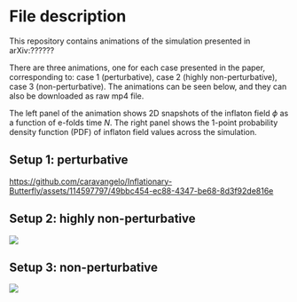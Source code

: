 # File description

This repository contains animations of the simulation presented in arXiv:??????

There are three animations, one for each case presented in the paper, corresponding to: case 1 (perturbative), case 2 (highly non-perturbative), case 3 (non-perturbative). The animations can be seen below, and they can also be downloaded as raw mp4 file.

The left panel of the animation shows 2D snapshots of the inflaton field $\phi$ as a function of e-folds time $N$. The right panel shows the 1-point probability density function (PDF) of inflaton field values across the simulation.

## Setup 1: perturbative

https://github.com/caravangelo/Inflationary-Butterfly/assets/114597797/49bbc454-ec88-4347-be68-8d3f92de816e

## Setup 2: highly non-perturbative

![](2-highly-non-perturbative.gif)

## Setup 3: non-perturbative

![](3-non-perturbative.gif)






